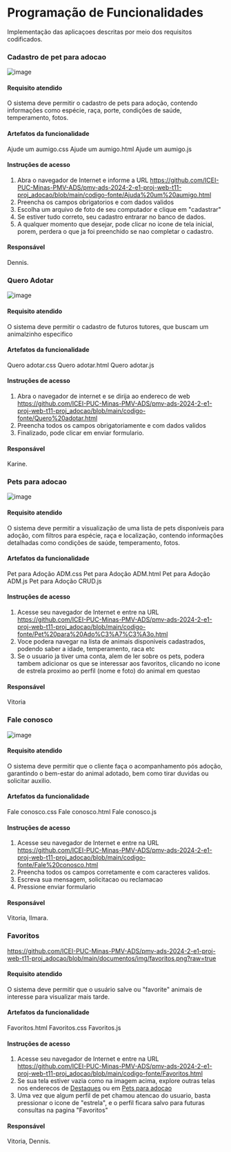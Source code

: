# Programação de Funcionalidades
Implementação das aplicaçoes descritas por meio dos requisitos codificados. 


### Cadastro de pet para adocao
![image](https://github.com/ICEI-PUC-Minas-PMV-ADS/pmv-ads-2024-2-e1-proj-web-t11-proj_adocao/blob/main/documentos/img/ajude%20um%20aumigo.png?raw=true)

#### Requisito atendido
O sistema deve permitir o cadastro de pets para adoção, contendo informações como espécie, raça, porte, condições de saúde, temperamento, fotos.

#### Artefatos da funcionalidade
Ajude um aumigo.css
Ajude um aumigo.html
Ajude um aumigo.js

#### Instruções de acesso
1. Abra o navegador de Internet e informe a URL https://github.com/ICEI-PUC-Minas-PMV-ADS/pmv-ads-2024-2-e1-proj-web-t11-proj_adocao/blob/main/codigo-fonte/Ajuda%20um%20aumigo.html
2. Preencha os campos obrigatorios e com dados validos
3. Escolha um arquivo de foto de seu computador e clique em "cadastrar"
4. Se estiver tudo correto, seu cadastro entrarar no banco de dados.
5. A qualquer momento que desejar, pode clicar no icone de tela inicial, porem, perdera o que ja foi preenchido se nao completar o cadastro.

#### Responsável
Dennis.



### Quero Adotar
![image](https://github.com/ICEI-PUC-Minas-PMV-ADS/pmv-ads-2024-2-e1-proj-web-t11-proj_adocao/blob/main/documentos/img/querro%20adotar.png?raw=true)

#### Requisito atendido
O sistema deve permitir o cadastro de futuros tutores, que buscam um animalzinho especifico

#### Artefatos da funcionalidade
Quero adotar.css
Quero adotar.html
Quero adotar.js

#### Instruções de acesso
1. Abra o navegador de internet e se dirija ao endereco de web https://github.com/ICEI-PUC-Minas-PMV-ADS/pmv-ads-2024-2-e1-proj-web-t11-proj_adocao/blob/main/codigo-fonte/Quero%20adotar.html
2.  Preencha todos os campos obrigatoriamente e com dados validos
3.  Finalizado, pode clicar em enviar formulario.

#### Responsável
Karine.



### Pets para adocao
![image](https://github.com/ICEI-PUC-Minas-PMV-ADS/pmv-ads-2024-2-e1-proj-web-t11-proj_adocao/blob/main/documentos/img/pets%20p%20adocao.png?raw=true)

#### Requisito atendido
O sistema deve permitir a visualização de uma lista de pets disponíveis para adoção, com filtros para espécie, raça e localização, contendo informações detalhadas como condições de saúde, temperamento, fotos.

#### Artefatos da funcionalidade
Pet para Adoção ADM.css
Pet para Adoção ADM.html
Pet para Adoção ADM.js 
Pet para Adoção CRUD.js

#### Instruções de acesso
1. Acesse seu navegador de Internet e entre na URL https://github.com/ICEI-PUC-Minas-PMV-ADS/pmv-ads-2024-2-e1-proj-web-t11-proj_adocao/blob/main/codigo-fonte/Pet%20para%20Ado%C3%A7%C3%A3o.html
2. Voce podera navegar na lista de animais disponiveis cadastrados, podendo saber a idade, temperamento, raca etc
3. Se o usuario ja tiver uma conta, alem de ler sobre os pets, podera tambem adicionar os que se interessar aos favoritos, clicando no icone de estrela proximo ao perfil (nome e foto) do animal em questao
   
#### Responsável
Vitoria



### Fale conosco
![image](https://github.com/ICEI-PUC-Minas-PMV-ADS/pmv-ads-2024-2-e1-proj-web-t11-proj_adocao/blob/main/documentos/img/fale%20conosco.png?raw=true)

#### Requisito atendido
O sistema deve permitir que o cliente faça o acompanhamento pós adoção, garantindo o bem-estar do animal adotado, bem como tirar duvidas ou solicitar auxilio.

#### Artefatos da funcionalidade
Fale conosco.css
Fale conosco.html
Fale conosco.js

#### Instruções de acesso
1. Acesse seu navegador de Internet e entre na URL https://github.com/ICEI-PUC-Minas-PMV-ADS/pmv-ads-2024-2-e1-proj-web-t11-proj_adocao/blob/main/codigo-fonte/Fale%20conosco.html
2. Preencha todos os campos corretamente e com caracteres validos.
3. Escreva sua mensagem, solicitacao ou reclamacao
4. Pressione enviar formulario

#### Responsável
Vitoria, Ilmara.



### Favoritos
https://github.com/ICEI-PUC-Minas-PMV-ADS/pmv-ads-2024-2-e1-proj-web-t11-proj_adocao/blob/main/documentos/img/favoritos.png?raw=true

#### Requisito atendido
O sistema deve permitir que o usuário salve ou "favorite" animais de interesse para visualizar mais tarde.

#### Artefatos da funcionalidade
Favoritos.html
Favoritos.css
Favoritos.js

#### Instruções de acesso

1. Acesse seu navegador de Internet e entre na URL https://github.com/ICEI-PUC-Minas-PMV-ADS/pmv-ads-2024-2-e1-proj-web-t11-proj_adocao/blob/main/codigo-fonte/Favoritos.html
2. Se sua tela estiver vazia como na imagem acima, explore outras telas nos enderecos de <a href="https://github.com/ICEI-PUC-Minas-PMV-ADS/pmv-ads-2024-2-e1-proj-web-t11-proj_adocao/blob/main/codigo-fonte/Destaques.html"> Destaques</a> ou em <a href="https://github.com/ICEI-PUC-Minas-PMV-ADS/pmv-ads-2024-2-e1-proj-web-t11-proj_adocao/blob/main/codigo-fonte/Pet%20para%20Ado%C3%A7%C3%A3o.html"> Pets para adocao</a>
3. Uma vez que algum perfil de pet chamou atencao do usuario, basta pressionar o icone de "estrela", e o perfil ficara salvo para futuras consultas na pagina "Favoritos"

#### Responsável
Vitoria, Dennis.



